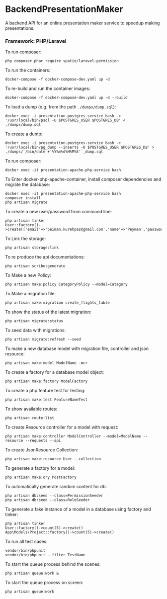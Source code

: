 # BackendPresentationMaker
A backend API for an online presentation maker service to speedup making presentations.


### Framework: PHP/Laravel
To run composer: 

    php composer.phar require spatie/laravel-permission    

To run the containers:

    docker-compose -f docker-compose-dev.yaml up -d

To re-build and run the container images:

    docker-compose -f docker-compose-dev.yaml up -d --build

To load a dump (e.g. from the path `./dumps/dump.sql`):

    docker exec -i presentation-postgres-service bash -c '/usr/local/bin/psql -U $POSTGRES_USER $POSTGRES_DB' < ./dumps/dump.sql

To create a dump:

    docker exec -i presentation-postgres-service bash -c '/usr/local/bin/pg_dump --inserts -U $POSTGRES_USER $POSTGRES_DB' > ./dumps/`/bin/date +'%Y%m%d%H%M%S'`_dump.sql

To run composer:

    docker exec -it presentation-apache-php-service bash

To Enter docker-php-apache-container, install composer dependencies and migrate the database:

    docker exec -it presentation-apache-php-service bash
    composer install
    php artisan migrate

To create a new user/password from command line:

    php artisan tinker
    User::factory()->create(['email'=>'peiman.kurehpaz@gmail.com','name'=>'Peyman','password'=>bcrypt('123456')]);


To Link the storage:

    php artisan storage:link

To re produce the api documentations:

    php artisan scribe:generate

To Make a new Policy:

    php artisan make:policy CategoryPolicy --model=Category

To Make a migration file:

    php artisan make:migration create_flights_table

To show the status of the latest migration:

    php artisan migrate:status

To seed data with migrations:

    php artisan migrate:refresh --seed

To make a new database model with migration file, controller and json resource:

    php artisan make:model ModelName -mcr

To create a factory for a database model object:

    php artisan make:factory ModelFactory

To create a php feature test for testing:

    php artisan make:test FeatureNameTest

To show available routes:

    php artisan route:list

To create Resource controller for a model with request:

    php artisan make:controller ModelController --model=ModelName --resource --requests --api

To create JsonResource Collection:

    php artisan make:resource User --collection

To generate a factory for a model:

    php artisan make:ory PostFactory

To automatically generate random content for db:

    php artisan db:seed --class=PermissionSeeder
    php artisan db:seed --class=RoleSeeder

To generate a fake instance of a model in a database using factory and tinker:

    php artisan tinker
    User::factory()->count(5)->create()
    App\Models\Project::factory()->count(5)->create()

To run all test cases:

    vendor/bin/phpunit
    vendor/bin/phpunit --filter TestName

To start the queue process behind the scenes:

    php artisan queue:work &

To start the queue process on screen:

    php artisan queue:work
